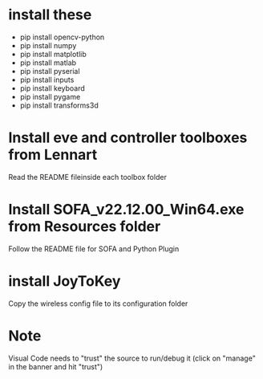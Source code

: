 # install these
* pip install opencv-python
* pip install numpy
* pip install matplotlib
* pip install matlab
* pip install pyserial
* pip install inputs
* pip install keyboard
* pip install pygame
* pip install transforms3d

# Install eve and controller toolboxes from Lennart
Read the README fileinside each toolbox folder

# Install SOFA_v22.12.00_Win64.exe from Resources folder
Follow the README file for SOFA and Python Plugin

# install JoyToKey
Copy the wireless config file to its configuration folder

# Note
Visual Code needs to "trust" the source to run/debug it (click on "manage" in the banner and hit "trust")